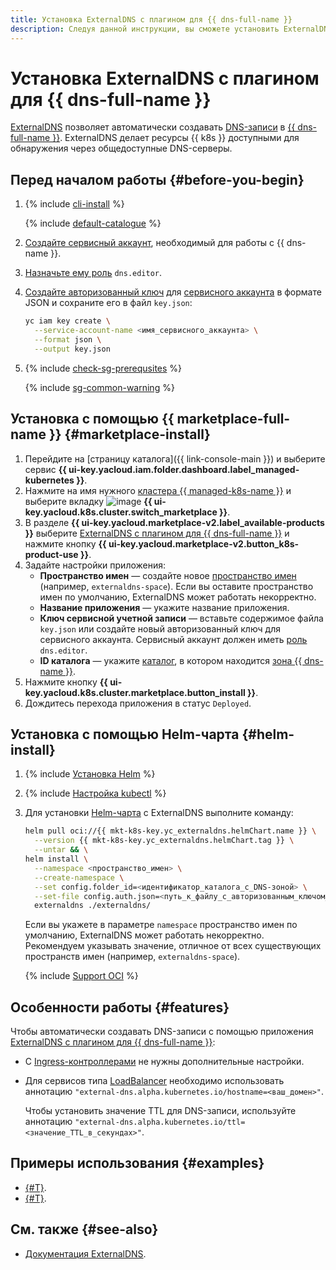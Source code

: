 ```yaml
---
title: Установка ExternalDNS c плагином для {{ dns-full-name }}
description: Следуя данной инструкции, вы сможете установить ExternalDNS c плагином для {{ dns-name }}.
---
```


# Установка ExternalDNS c плагином для {{ dns-full-name }}


[ExternalDNS](https://github.com/kubernetes-sigs/external-dns) позволяет автоматически создавать [DNS-записи](../../../dns/concepts/resource-record.md) в [{{ dns-full-name }}](../../../dns/). ExternalDNS делает ресурсы {{ k8s }} доступными для обнаружения через общедоступные DNS-серверы.

## Перед началом работы {#before-you-begin}

1. {% include [cli-install](../../../_includes/cli-install.md) %}

   {% include [default-catalogue](../../../_includes/default-catalogue.md) %}

1. [Создайте сервисный аккаунт](../../../iam/operations/sa/create.md), необходимый для работы c {{ dns-name }}.
1. [Назначьте ему роль](../../../iam/operations/sa/assign-role-for-sa.md) `dns.editor`.
1. [Создайте авторизованный ключ](../../../iam/operations/authentication/manage-authorized-keys.md#create-authorized-key) для [сервисного аккаунта](../../../iam/concepts/users/service-accounts.md) в формате JSON и сохраните его в файл `key.json`:

   ```bash
   yc iam key create \
     --service-account-name <имя_сервисного_аккаунта> \
     --format json \
     --output key.json
   ```

1. {% include [check-sg-prerequsites](../../../_includes/managed-kubernetes/security-groups/check-sg-prerequsites-lvl3.md) %}

    {% include [sg-common-warning](../../../_includes/managed-kubernetes/security-groups/sg-common-warning.md) %}

## Установка с помощью {{ marketplace-full-name }} {#marketplace-install}

1. Перейдите на [страницу каталога]({{ link-console-main }}) и выберите сервис **{{ ui-key.yacloud.iam.folder.dashboard.label_managed-kubernetes }}**.
1. Нажмите на имя нужного [кластера {{ managed-k8s-name }}](../../concepts/index.md#kubernetes-cluster) и выберите вкладку ![image](../../../_assets/console-icons/shopping-cart.svg) **{{ ui-key.yacloud.k8s.cluster.switch_marketplace }}**.
1. В разделе **{{ ui-key.yacloud.marketplace-v2.label_available-products }}** выберите [ExternalDNS c плагином для {{ dns-full-name }}](/marketplace/products/yc/externaldns) и нажмите кнопку **{{ ui-key.yacloud.marketplace-v2.button_k8s-product-use }}**.
1. Задайте настройки приложения:
   * **Пространство имен** — создайте новое [пространство имен](../../concepts/index.md#namespace) (например, `externaldns-space`). Если вы оставите пространство имен по умолчанию, ExternalDNS может работать некорректно.
   * **Название приложения** — укажите название приложения.
   * **Ключ сервисной учетной записи** — вставьте содержимое файла `key.json` или создайте новый авторизованный ключ для сервисного аккаунта. Сервисный аккаунт должен иметь [роль](../../../iam/concepts/access-control/roles.md) `dns.editor`.
   * **ID каталога** — укажите [каталог](../../../resource-manager/concepts/resources-hierarchy.md#folder), в котором находится [зона {{ dns-name }}](../../../dns/concepts/dns-zone.md).
1. Нажмите кнопку **{{ ui-key.yacloud.k8s.cluster.marketplace.button_install }}**.
1. Дождитесь перехода приложения в статус `Deployed`.

## Установка с помощью Helm-чарта {#helm-install}

1. {% include [Установка Helm](../../../_includes/managed-kubernetes/helm-install.md) %}

1. {% include [Настройка kubectl](../../../_includes/managed-kubernetes/kubectl-install.md) %}

1. Для установки [Helm-чарта](https://helm.sh/docs/topics/charts/) с ExternalDNS выполните команду:

   ```bash
   helm pull oci://{{ mkt-k8s-key.yc_externaldns.helmChart.name }} \
     --version {{ mkt-k8s-key.yc_externaldns.helmChart.tag }} \
     --untar && \
   helm install \
     --namespace <пространство_имен> \
     --create-namespace \
     --set config.folder_id=<идентификатор_каталога_с_DNS-зоной> \
     --set-file config.auth.json=<путь_к_файлу_с_авторизованным_ключом_сервисного_аккаунта> \
     externaldns ./externaldns/
    ```

    Если вы укажете в параметре `namespace` пространство имен по умолчанию, ExternalDNS может работать некорректно. Рекомендуем указывать значение, отличное от всех существующих пространств имен (например, `externaldns-space`).

    {% include [Support OCI](../../../_includes/managed-kubernetes/note-helm-experimental-oci.md) %}

## Особенности работы {#features}

Чтобы автоматически создавать DNS-записи с помощью приложения [ExternalDNS c плагином для {{ dns-full-name }}](/marketplace/products/yc/externaldns):
* С [Ingress-контроллерами](https://kubernetes.io/docs/concepts/services-networking/ingress-controllers/) не нужны дополнительные настройки.
* Для сервисов типа [LoadBalancer](https://kubernetes.io/docs/concepts/services-networking/service/#loadbalancer) необходимо использовать аннотацию `"external-dns.alpha.kubernetes.io/hostname=<ваш_домен>"`.

  Чтобы установить значение TTL для DNS-записи, используйте аннотацию `"external-dns.alpha.kubernetes.io/ttl=<значение_TTL_в_секундах>"`.

## Примеры использования {#examples}

* [{#T}](../../tutorials/alb-ingress-controller-log-options.md).
* [{#T}](../../tutorials/load-testing-grpc-autoscaling.md).

## См. также {#see-also}

* [Документация ExternalDNS](https://github.com/kubernetes-sigs/external-dns/).
